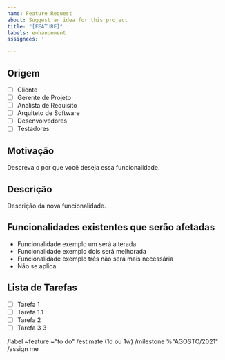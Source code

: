 ```yaml
---
name: Feature Request
about: Suggest an idea for this project
title: "[FEATURE]"
labels: enhancement
assignees: ''

---
```


## Origem

- [ ] Cliente 
- [ ] Gerente de Projeto 
- [ ] Analista de Requisito 
- [ ] Arquiteto de Software
- [ ] Desenvolvedores
- [ ] Testadores

## Motivação

Descreva o por que você deseja essa funcionalidade.

## Descrição

Descrição da nova funcionalidade.

## Funcionalidades existentes que serão afetadas

* Funcionalidade exemplo um será alterada
* Funcionalidade exemplo dois será melhorada
* Funcionalidade exemplo três não será mais necessária
* Não se aplica

## Lista de Tarefas

* [ ]  Tarefa 1
  * [ ]  Tarefa 1.1
* [ ]  Tarefa 2
* [ ]  Tarefa 3 3

/label ~feature ~"to do"
/estimate (1d ou 1w)
/milestone %"AGOSTO/2021"
/assign me
